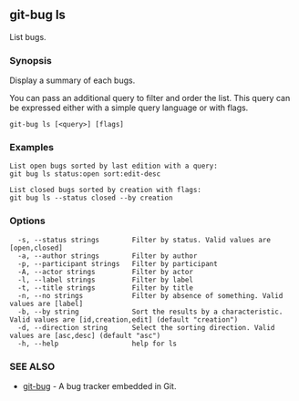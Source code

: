 ## git-bug ls

List bugs.

### Synopsis

Display a summary of each bugs.

You can pass an additional query to filter and order the list. This query can be expressed either with a simple query language or with flags.

```
git-bug ls [<query>] [flags]
```

### Examples

```
List open bugs sorted by last edition with a query:
git bug ls status:open sort:edit-desc

List closed bugs sorted by creation with flags:
git bug ls --status closed --by creation

```

### Options

```
  -s, --status strings        Filter by status. Valid values are [open,closed]
  -a, --author strings        Filter by author
  -p, --participant strings   Filter by participant
  -A, --actor strings         Filter by actor
  -l, --label strings         Filter by label
  -t, --title strings         Filter by title
  -n, --no strings            Filter by absence of something. Valid values are [label]
  -b, --by string             Sort the results by a characteristic. Valid values are [id,creation,edit] (default "creation")
  -d, --direction string      Select the sorting direction. Valid values are [asc,desc] (default "asc")
  -h, --help                  help for ls
```

### SEE ALSO

* [git-bug](git-bug.md)	 - A bug tracker embedded in Git.

